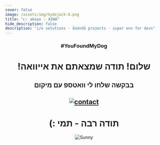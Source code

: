 ```yaml
---
cover: false
image: /assets/img/hydejack-8.png
title: "👉 akeyo 💡 AIWA"
hide_description: false
description: "i/o solutions ◦ ånändâ projects ◦ super env for devs"
---
```

<div align="center">
  
### #YouFoundMyDog
# !שלום! תודה שמצאתם את <bold>אייוואה</bold>
## בבקשה שלחו לי וואטספ עם מיקום
## <a href="https://wa.me/972547932000&t=היי!%20מצאנו%20את%20*סאני*%20כבר%20שולחים%20מיקום" rel="צרו איתי קשר">![contact](https://www.gadgety.co.il/wp-content/themes/main/thumbs/com.whatsapp.png)</a>
# (: תודה רבה - תמי
![Sunny](/assets/img/Aiwa.jpg)

</div>
